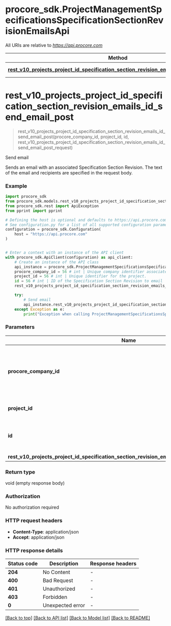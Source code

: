 # procore_sdk.ProjectManagementSpecificationsSpecificationSectionRevisionEmailsApi

All URIs are relative to *https://api.procore.com*

Method | HTTP request | Description
------------- | ------------- | -------------
[**rest_v10_projects_project_id_specification_section_revision_emails_id_send_email_post**](ProjectManagementSpecificationsSpecificationSectionRevisionEmailsApi.md#rest_v10_projects_project_id_specification_section_revision_emails_id_send_email_post) | **POST** /rest/v1.0/projects/{project_id}/specification_section_revision_emails/{id}/send_email | Send email


# **rest_v10_projects_project_id_specification_section_revision_emails_id_send_email_post**
> rest_v10_projects_project_id_specification_section_revision_emails_id_send_email_post(procore_company_id, project_id, id, rest_v10_projects_project_id_specification_section_revision_emails_id_send_email_post_request)

Send email

Sends an email with an associated Specification Section Revision. The text of the email and recipients are specified in the request body.

### Example


```python
import procore_sdk
from procore_sdk.models.rest_v10_projects_project_id_specification_section_revision_emails_id_send_email_post_request import RestV10ProjectsProjectIdSpecificationSectionRevisionEmailsIdSendEmailPostRequest
from procore_sdk.rest import ApiException
from pprint import pprint

# Defining the host is optional and defaults to https://api.procore.com
# See configuration.py for a list of all supported configuration parameters.
configuration = procore_sdk.Configuration(
    host = "https://api.procore.com"
)


# Enter a context with an instance of the API client
with procore_sdk.ApiClient(configuration) as api_client:
    # Create an instance of the API class
    api_instance = procore_sdk.ProjectManagementSpecificationsSpecificationSectionRevisionEmailsApi(api_client)
    procore_company_id = 56 # int | Unique company identifier associated with the Procore User Account.
    project_id = 56 # int | Unique identifier for the project.
    id = 56 # int | ID of the Specification Section Revision to email
    rest_v10_projects_project_id_specification_section_revision_emails_id_send_email_post_request = procore_sdk.RestV10ProjectsProjectIdSpecificationSectionRevisionEmailsIdSendEmailPostRequest() # RestV10ProjectsProjectIdSpecificationSectionRevisionEmailsIdSendEmailPostRequest | 

    try:
        # Send email
        api_instance.rest_v10_projects_project_id_specification_section_revision_emails_id_send_email_post(procore_company_id, project_id, id, rest_v10_projects_project_id_specification_section_revision_emails_id_send_email_post_request)
    except Exception as e:
        print("Exception when calling ProjectManagementSpecificationsSpecificationSectionRevisionEmailsApi->rest_v10_projects_project_id_specification_section_revision_emails_id_send_email_post: %s\n" % e)
```



### Parameters


Name | Type | Description  | Notes
------------- | ------------- | ------------- | -------------
 **procore_company_id** | **int**| Unique company identifier associated with the Procore User Account. | 
 **project_id** | **int**| Unique identifier for the project. | 
 **id** | **int**| ID of the Specification Section Revision to email | 
 **rest_v10_projects_project_id_specification_section_revision_emails_id_send_email_post_request** | [**RestV10ProjectsProjectIdSpecificationSectionRevisionEmailsIdSendEmailPostRequest**](RestV10ProjectsProjectIdSpecificationSectionRevisionEmailsIdSendEmailPostRequest.md)|  | 

### Return type

void (empty response body)

### Authorization

No authorization required

### HTTP request headers

 - **Content-Type**: application/json
 - **Accept**: application/json

### HTTP response details

| Status code | Description | Response headers |
|-------------|-------------|------------------|
**204** | No Content |  -  |
**400** | Bad Request |  -  |
**401** | Unauthorized |  -  |
**403** | Forbidden |  -  |
**0** | Unexpected error |  -  |

[[Back to top]](#) [[Back to API list]](../README.md#documentation-for-api-endpoints) [[Back to Model list]](../README.md#documentation-for-models) [[Back to README]](../README.md)

